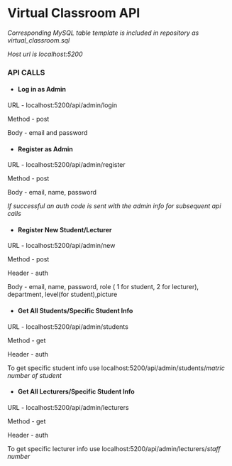 # Virtual Classroom API

*Corresponding MySQL table template is included in repository as virtual_classroom.sql*

*Host url is localhost:5200*

### API CALLS


* #### Log in as Admin
URL - localhost:5200/api/admin/login

Method - post

Body - email and password

* #### Register as Admin
URL - localhost:5200/api/admin/register

Method - post

Body - email, name, password

*If successful an auth code is sent with the admin info for subsequent api calls*

* #### Register New Student/Lecturer
URL - localhost:5200/api/admin/new

Method - post

Header - auth

Body - email, name, password, role ( 1 for student, 2 for lecturer), department, level(for student),picture

* #### Get All Students/Specific Student Info
URL - localhost:5200/api/admin/students

Method - get

Header - auth

To get specific student info use localhost:5200/api/admin/students/*matric number of student*

* #### Get All Lecturers/Specific Student Info
URL - localhost:5200/api/admin/lecturers

Method - get

Header - auth

To get specific lecturer info use localhost:5200/api/admin/lecturers/*staff number*


